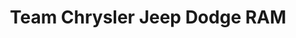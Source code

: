 ---
title: "Team Chrysler Jeep Dodge RAM"
url: /mississauga/team-chrysler-jeep-dodge-ram/
shop: car
---